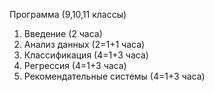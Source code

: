 Программа (9,10,11 классы)

1. Введение (2 часа)
2. Анализ данных (2=1+1 часа)
3. Классификация (4=1+3 часа)
4. Регрессия (4=1+3 часа)
5. Рекомендательные системы (4=1+3 часа)
